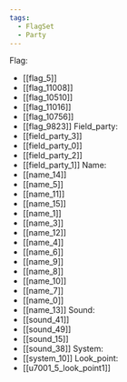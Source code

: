 ```yaml
---
tags:
  - FlagSet
  - Party
---
```

Flag:
- [[flag_5]]
- [[flag_11008]]
- [[flag_10510]]
- [[flag_11016]]
- [[flag_10756]]
- [[flag_9823]]
Field_party:
- [[field_party_3]]
- [[field_party_0]]
- [[field_party_2]]
- [[field_party_1]]
Name:
- [[name_14]]
- [[name_5]]
- [[name_11]]
- [[name_15]]
- [[name_1]]
- [[name_3]]
- [[name_12]]
- [[name_4]]
- [[name_6]]
- [[name_9]]
- [[name_8]]
- [[name_10]]
- [[name_7]]
- [[name_0]]
- [[name_13]]
Sound:
- [[sound_41]]
- [[sound_49]]
- [[sound_15]]
- [[sound_38]]
System:
- [[system_10]]
Look_point:
- [[u7001_5_look_point1]]
